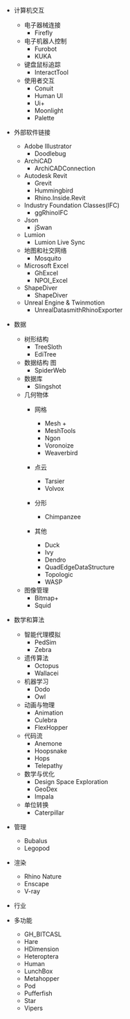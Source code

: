 - 计算机交互
    - 电子器械连接
        - Firefly
    - 电子机器人控制
        - Furobot
        - KUKA
    - 键盘鼠标追踪
        - InteractTool
    - 使用者交互
        - Conuit
        - Human UI
        - Ui+
        - Moonlight
        - Palette
- 外部软件链接
    - Adobe Illustrator
        - Doodlebug
    - ArchiCAD
        - ArchiCADConnection
    - Autodesk Revit
        - Grevit
        - Hummingbird
        - Rhino.Inside.Revit
    - Industry Foundation Classes(IFC)
        - ggRhinoIFC
    - Json
        - jSwan
    - Lumion
        - Lumion Live Sync
    - 地图和社交网络
        - Mosquito
    - Microsoft Excel
        - GhExcel
        - NPOI_Excel
    - ShapeDiver
        - ShapeDiver
    - Unreal Engine & Twinmotion
        - UnrealDatasmithRhinoExporter

- 数据
    - 树形结构
        - TreeSloth
        - EdiTree
    - 数据结构 图
        - SpiderWeb
    - 数据库
        - Slingshot
    - 几何物体
        - 网格
            - Mesh +
            - MeshTools
            - Ngon
            - Voronoize
            - Weaverbird
        - 点云
            - Tarsier
            - Volvox

        - 分形
            - Chimpanzee
        - 其他
            - Duck
            - Ivy
            - Dendro
            - QuadEdgeDataStructure
            - Topologic
            - WASP
    - 图像管理
        - Bitmap+
        - Squid
- 数学和算法
    - 智能代理模拟
        - PedSim
        - Zebra
    - 遗传算法
        - Octopus
        - Wallacei
    - 机器学习
        - Dodo
        - Owl
    - 动画与物理
        - Animation
        - Culebra
        - FlexHopper
    - 代码流
        - Anemone
        - Hoopsnake
        - Hops
        - Telepathy
    - 数学与优化
        - Design Space Exploration
        - GeoDex
        - Impala
    - 单位转换
        - Caterpillar
- 管理
    - Bubalus
    - Legopod
- 渲染
    - Rhino Nature
    - Enscape
    - V-ray
- 行业
- 多功能
    - GH_BITCASL
    - Hare
    - HDimension
    - Heteroptera
    - Human
    - LunchBox
    - Metahopper
    - Pod
    - Pufferfish
    - Star
    - Vipers